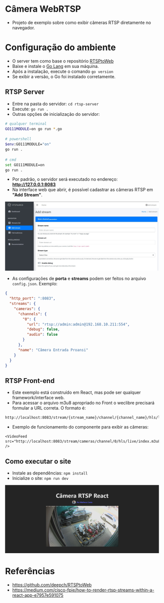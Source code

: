 # Câmera WebRTSP

- Projeto de exemplo sobre como exibir câmeras RTSP diretamente no navegador.

# Configuração do ambiente

- O server tem como base o repositório [RTSPtoWeb](https://github.com/deepch/RTSPtoWeb/)
- Baixe e instale o [Go Lang](https://go.dev/doc/install) em sua máquina.
- Após a instalação, execute o comando `go version`
- Se exibir a versão, o Go foi instalado corretamente.

## RTSP Server

- Entre na pasta do servidor: `cd rtsp-server`
- Execute: `go run .`
- Outras opções de inicialização do servidor:

```bash
# qualquer terminal
GO111MODULE=on go run *.go

# powershell
$env:GO111MODULE="on"
go run .

# cmd
set GO111MODULE=on
go run .
```

- Por padrão, o servidor será executado no endereço: **http://127.0.0.1:8083**
- Na interface web que abrir, é possível cadastrar as câmeras RTSP em **"Add Stream"**.

<img src="/rtsp-frontend/src/assets/rtsptoweb.jpg" alt="RTSPtoWEB">

- As configurações de **porta** e **streams** podem ser feitos no arquivo `config.json`. Exemplo:

```json
{
  "http_port": ":8083",
  "streams": {
    "cameras": {
      "channels": {
        "0": {
          "url": "rtsp://admin:admin@192.168.10.211:554",
          "debug": false,
          "audio": false
        }
      },
      "name": "Câmera Entrada Proansi"
    }
  }
}
```

## RTSP Front-end

- Este exemplo está construído em React, mas pode ser qualquer framework/interface web.
- Para acessar o arquivo m3u8 apropriado no Front o weclibre precisará formular a URL correta. O formato é:

```txt
http://localhost:8083/stream/{stream_name}/channel/{channel_name}/hls/live/index.m3u8
```

- Exemplo de funcionamento do componente para exibir as câmeras:

```tsx
<VideoFeed src="http://localhost:8083/stream/cameras/channel/0/hls/live/index.m3u8" />
```

## Como executar o site

- Instale as dependências: `npm install`
- Inicialize o site: `npm run dev`

<img src="/rtsp-frontend/src/assets/rtsptoweb2.jpg" alt="RTSPtoWEB React">

# Referências

- https://github.com/deepch/RTSPtoWeb
- https://medium.com/cisco-fpie/how-to-render-rtsp-streams-within-a-react-app-e7957e591075
